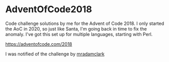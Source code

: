 # AdventOfCode2018

Code challenge solutions by me for the Advent of Code 2018. I only started the AoC in 2020, so just like Santa, I'm going back in time to fix the anomaly. I've got this set up for multiple languages, starting with Perl. 

https://adventofcode.com/2018

I was notified of the challenge by [mradamclark](https://github.com/mradamclark)

